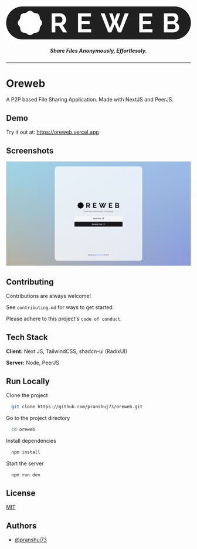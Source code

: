 ![Logo](readme-images/logo.png)

<h5 align="center">Share Files Anonymously, Effortlessly.</h5>

<hr />


# Oreweb

A P2P based File Sharing Application. Made with NextJS and PeerJS.


## Demo

Try it out at: https://oreweb.vercel.app
## Screenshots

![App Screenshot](readme-images/screenshot.png)


## Contributing

Contributions are always welcome!

See `contributing.md` for ways to get started.

Please adhere to this project's `code of conduct`.


## Tech Stack

**Client:** Next JS, TailwindCSS, shadcn-ui (RadixUI)

**Server:** Node, PeerJS


## Run Locally

Clone the project

```bash
  git clone https://github.com/pranshuj73/oreweb.git
```

Go to the project directory

```bash
  cd oreweb
```

Install dependencies

```bash
  npm install
```

Start the server

```bash
  npm run dev
```


## License

[MIT](https://choosealicense.com/licenses/mit/)


## Authors

- [@pranshuj73](https://www.github.com/pranshuj73)

